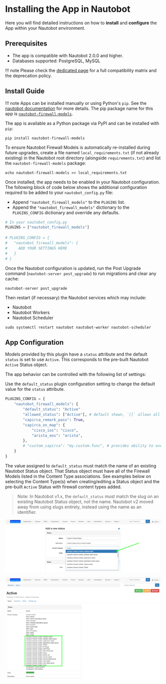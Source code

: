 # Installing the App in Nautobot

Here you will find detailed instructions on how to **install** and **configure** the App within your Nautobot environment.

## Prerequisites

- The app is compatible with Nautobot 2.0.0 and higher.
- Databases supported: PostgreSQL, MySQL

!!! note
    Please check the [dedicated page](compatibility_matrix.md) for a full compatibility matrix and the deprecation policy.

## Install Guide

!!! note
    Apps can be installed manually or using Python's `pip`. See the [nautobot documentation](https://docs.nautobot.com/projects/core/en/stable/user-guide/administration/installation/app-install/) for more details. The pip package name for this app is [`nautobot-firewall-models`](https://pypi.org/project/nautobot-firewall-models/).

The app is available as a Python package via PyPI and can be installed with `pip`:

```shell
pip install nautobot-firewall-models
```

To ensure Nautobot Firewall Models is automatically re-installed during future upgrades, create a file named `local_requirements.txt` (if not already existing) in the Nautobot root directory (alongside `requirements.txt`) and list the `nautobot-firewall-models` package:

```shell
echo nautobot-firewall-models >> local_requirements.txt
```

Once installed, the app needs to be enabled in your Nautobot configuration. The following block of code below shows the additional configuration required to be added to your `nautobot_config.py` file:

- Append `"nautobot_firewall_models"` to the `PLUGINS` list.
- Append the `"nautobot_firewall_models"` dictionary to the `PLUGINS_CONFIG` dictionary and override any defaults.

```python
# In your nautobot_config.py
PLUGINS = ["nautobot_firewall_models"]

# PLUGINS_CONFIG = {
#   "nautobot_firewall_models": {
#     ADD YOUR SETTINGS HERE
#   }
# }
```

Once the Nautobot configuration is updated, run the Post Upgrade command (`nautobot-server post_upgrade`) to run migrations and clear any cache:

```shell
nautobot-server post_upgrade
```

Then restart (if necessary) the Nautobot services which may include:

- Nautobot
- Nautobot Workers
- Nautobot Scheduler

```shell
sudo systemctl restart nautobot nautobot-worker nautobot-scheduler
```

## App Configuration

Models provided by this plugin have a `status` attribute and the default `status` is set to use `Active`. This corresponds to the pre-built Nautobot `Active` Status object.

The app behavior can be controlled with the following list of settings:

Use the `default_status` plugin configuration setting to change the default value for the `status` attribute.

```python
PLUGINS_CONFIG = {
    "nautobot_firewall_models": {
        "default_status": "Active"
        "allowed_status": ["Active"], # default shown, `[]` allows all
        "capirca_remark_pass": True,
        "capirca_os_map": {
            "cisco_ios": "cisco",
            "arista_eos": "arista",
        },
        # "custom_capirca": "my.custom.func", # provides ability to overide capirca logic
    }
}
```

The value assigned to `default_status` must match the name of an existing Nautobot Status object. That Status object must have all of the Firewall Models listed in the Content Type associations. See examples below on selecting the Content Type(s) when creating/editing a Status object and the pre-built `Active` Status with firewall content types added.

> Note: In Nautobot v1.x, the `default_status` must match the slug on an existing Nautobot Status object, not the name. Nautobot v2 moved away from using slugs entirely, instead using the name as an identifier.

![Custom Status](../images/custom-status.png "Custom Status")

![Existing Status](../images/existing-status.png "Existing Status")
